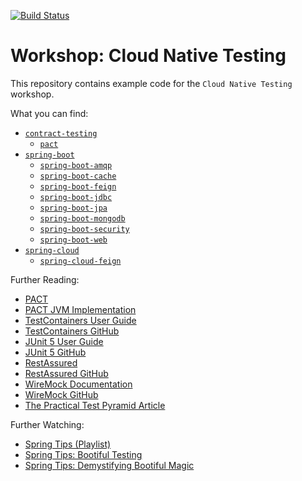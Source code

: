 [![Build Status](https://circleci.com/gh/nt-ca-aqe/ws-cloud-native-testing/tree/master.svg?style=svg)][1]

# Workshop: Cloud Native Testing

This repository contains example code for the `Cloud Native Testing` workshop.

What you can find:

- [`contract-testing`](contract-testing)
  - [`pact`](contract-testing/pact)
- [`spring-boot`](spring-boot)
  - [`spring-boot-amqp`](spring-boot/spring-boot-amqp)
  - [`spring-boot-cache`](spring-boot/spring-boot-cache)
  - [`spring-boot-feign`](spring-boot/spring-boot-feign)
  - [`spring-boot-jdbc`](spring-boot/spring-boot-jdbc)
  - [`spring-boot-jpa`](spring-boot/spring-boot-jpa)
  - [`spring-boot-mongodb`](spring-boot/spring-boot-mongodb)
  - [`spring-boot-security`](spring-boot/spring-boot-security)
  - [`spring-boot-web`](spring-boot/spring-boot-web)
- [`spring-cloud`](spring-cloud)
  - [`spring-cloud-feign`](spring-cloud/spring-cloud-feign)

Further Reading:

- [PACT](https://docs.pact.io)
- [PACT JVM Implementation](https://github.com/DiUS/pact-jvm)
- [TestContainers User Guide](https://www.testcontainers.org/usage.html)
- [TestContainers GitHub](https://github.com/testcontainers/testcontainers-java)
- [JUnit 5 User Guide](https://junit.org/junit5/docs/current/user-guide/)
- [JUnit 5 GitHub](https://github.com/junit-team/junit5)
- [RestAssured](http://rest-assured.io)
- [RestAssured GitHub](https://github.com/rest-assured/rest-assured)
- [WireMock Documentation](http://wiremock.org/docs/)
- [WireMock GitHub](https://github.com/tomakehurst/wiremock)
- [The Practical Test Pyramid Article](https://martinfowler.com/articles/practical-test-pyramid.html)

Further Watching:

- [Spring Tips (Playlist)](https://www.youtube.com/playlist?list=PLgGXSWYM2FpPw8rV0tZoMiJYSCiLhPnOc)
- [Spring Tips: Bootiful Testing](https://youtu.be/lTSJCr7xdbM)
- [Spring Tips: Demystifying Bootiful Magic](https://youtu.be/Sw7I70vjN0E)

[1]:https://circleci.com/gh/nt-ca-aqe/ws-cloud-native-testing/tree/master
